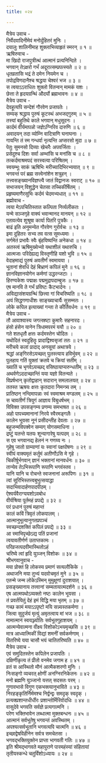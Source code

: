 ```yaml
---
title: ०२४

---
```

मैत्रेय उवाच -  
निर्वेदवादिनीमेवं मनोर्दुहितरं मुनिः ।  
दयालुः शालिनीमाह शुक्लाभिव्याहृतं स्मरन् ॥ १ ॥  
ऋषिरुवाच -  
मा खिदो राजपुत्रीत्थं आत्मानं प्रत्यनिन्दिते ।  
भगवान् तेऽक्षरो गर्भं अदूरात्सम्प्रपत्स्यते ॥ २ ॥  
धृतव्रतासि भद्रं ते दमेन नियमेन च ।  
तपोद्रविणदानैश्च श्रद्धया चेश्वरं भज ॥ ३ ॥  
स त्वयाऽऽराधितः शुक्लो वितन्वन् मामकं यशः ।  
छेत्ता ते हृदयग्रन्थिं औदर्यो ब्रह्मभावनः ॥ ४ ॥  
मैत्रेय उवाच -  
देवहूत्यपि सन्देशं गौरवेण प्रजापतेः ।  
सम्यक् श्रद्धाय पुरुषं कूटस्थं अभजद्गुरुम् ॥ ५ ॥  
तस्यां बहुतिथे काले भगवान् मधुसूदनः ।  
कार्दमं वीर्यमापन्नो जज्ञेऽग्निरिव दारुणि ॥ ६ ॥  
अवादयन् तदा व्योम्नि वादित्राणि घनाघनाः ।  
गायन्ति तं स्म गन्धर्वा नृत्यन्ति अप्सरसो मुदा ॥ ७ ॥  
पेतुः सुमनसो दिव्याः खेचरैः अपवर्जिताः ।  
प्रसेदुश्च दिशः सर्वा अम्भांसि च मनांसि च ॥ ८ ॥  
तत्कर्दमाश्रमपदं सरस्वत्या परिश्रितम् ।  
स्वयम्भूः साकं ऋषिभिः मरीच्यादिभिरभ्ययात् ॥ ९ ॥  
भगवन्तं परं ब्रह्म सत्त्वेनांशेन शत्रुहन् ।  
तत्त्वसङ्ख्यानविज्ञप्त्यै जातं विद्वानजः स्वराट् ॥ १० ॥  
सभाजयन् विशुद्धेन चेतसा तच्चिकीर्षितम् ।  
प्रहृष्यमाणैरसुभिः कर्दमं चेदमभ्यधात् ॥ ११ ॥  
ब्रह्मोवाच -  
त्वया मेऽपचितिस्तात कल्पिता निर्व्यलीकतः ।  
यन्मे सञ्जगृहे वाक्यं भवान्मानद मानयन् ॥ १२ ॥  
एतावत्येव शुश्रूषा कार्या पितरि पुत्रकैः ।  
बाढं इति अनुमन्येत गौरवेण गुरोर्वचः ॥ १३ ॥  
इमा दुहितरः सभ्य तव वत्स सुमध्यमाः ।  
सर्गमेतं प्रभावैः स्वैः बृंहयिष्यन्ति अनेकधा ॥ १४ ॥  
अतस्त्वं ऋषिमुख्येभ्यो यथाशीलं यथारुचि ।  
आत्मजाः परिदेह्यद्य विस्तृणीहि यशो भुवि ॥ १५ ॥  
वेदाहमाद्यं पुरुषं अवतीर्णं स्वमायया ।  
भूतानां शेवधिं देहं बिभ्राणं कपिलं मुने ॥ १६ ॥  
ज्ञानविज्ञानयोगेन कर्मणां उद्धरन्जटाः ।  
हिरण्यकेशः पद्माक्षः पद्ममुद्रापदाम्बुजः ॥ १७ ॥  
एष मानवि ते गर्भं प्रविष्टः कैटभार्दनः ।  
अविद्यासंशयग्रन्थिं छित्त्वा गां विचरिष्यति ॥ १८ ॥  
अयं सिद्धगणाधीशः साङ्ख्याचार्यैः सुसम्मतः ।  
लोके कपिल इत्याख्यां गन्ता ते कीर्तिवर्धनः ॥ १९ ॥  
मैत्रेय उवाच -  
तौ आवाश्वास्य जगत्स्रष्टा कुमारैः सहनारदः ।  
हंसो हंसेन यानेन त्रिधामपरमं ययौ ॥ २० ॥  
गते शतधृतौ क्षत्तः कर्दमस्तेन चोदितः ।  
यथोदितं स्वदुहितॄः प्रादाद्विश्वसृजां ततः ॥ २१ ॥  
मरीचये कलां प्रादाद् अनसूयां अथात्रये ।  
श्रद्धां अङ्‌गिरसेऽयच्छत् पुलस्त्याय हविर्भुवम् ॥ २२ ॥  
पुलहाय गतिं युक्तां क्रतवे च क्रियां सतीम् ।  
ख्यातिं च भृगवेऽयच्छद् वसिष्ठायाप्यरुन्धतीम् ॥ २३ ॥  
अथर्वणेऽददाच्छान्तिं यया यज्ञो वितन्यते ।  
विप्रर्षभान् कृतोद्वाहान् सदारान् समलालयत् ॥ २४ ॥  
ततस्त ऋषयः क्षत्तः कृतदारा निमन्त्र्य तम् ।  
प्रातिष्ठन् नन्दिमापन्नाः स्वं स्वमाश्रम मण्डलम् ॥ २५ ॥  
स चावतीर्णं त्रियुगं आज्ञाय विबुधर्षभम् ।  
विविक्त उपसङ्गम्य प्रणम्य समभाषत ॥ २६ ॥  
अहो पापच्यमानानां निरये स्वैरमङ्गलैः ।  
कालेन भूयसा नूनं प्रसीदन्तीह देवताः ॥ २७ ॥  
बहुजन्मविपक्वेन सम्यग् योगसमाधिना ।  
द्रष्टुं यतन्ते यतयः शून्यागारेषु यत्पदम् ॥ २८ ॥  
स एव भगवानद्य हेलनं न गणय्य नः ।  
गृहेषु जातो ग्राम्याणां यः स्वानां पक्षपोषणः ॥ २९ ॥  
स्वीयं वाक्यमृतं कर्तुमं अतीर्णोऽसि मे गृहे ।  
चिकीर्षुर्भगवान् ज्ञानं भक्तानां मानवर्धनः ॥ ३० ॥  
तान्येव तेऽभिरूपाणि रूपाणि भगवंस्तव ।  
यानि यानि च रोचन्ते स्वजनानां अरूपिणः ॥ ३१ ॥  
त्वां सूरिभिस्तत्त्वबुभुत्सयाद्धा  
सदाभिवादार्हणपादपीठम् ।  
ऐश्वर्यवैराग्ययशोऽवबोध  
वीर्यश्रिया पूर्तमहं प्रपद्ये ॥ ३२ ॥  
परं प्रधानं पुरुषं महान्तं  
कालं कविं त्रिवृतं लोकपालम् ।  
आत्मानुभूत्यानुगतप्रपञ्चं  
स्वच्छन्दशक्तिं कपिलं प्रपद्ये ॥ ३३ ॥  
आ स्माभिपृच्छेऽद्य पतिं प्रजानां  
त्वयावतीर्णर्ण उताप्तकामः ।  
परिव्रजत्पदवीमास्थितोऽहं  
चरिष्ये त्वां हृदि युञ्जन् विशोकः ॥ ३४ ॥  
श्रीभगवानुवाच -  
मया प्रोक्तं हि लोकस्य प्रमाणं सत्यलौकिके ।  
अथाजनि मया तुभ्यं यदवोचमृतं मुने ॥ ३५ ॥  
एतन्मे जन्म लोकेऽस्मिन् मुमुक्षूणां दुराशयात् ।  
प्रसङ्ख्यानाय तत्त्वानां सम्मतायात्मदर्शने ॥ ३६ ॥  
एष आत्मपथोऽव्यक्तो नष्टः कालेन भूयसा ।  
तं प्रवर्तयितुं देहं इमं विद्धि मया भृतम् ॥ ३७ ॥  
गच्छ कामं मयाऽऽपृष्टो मयि सन्न्यस्तकर्मणा ।  
जित्वा सुदुर्जयं मृत्युं अमृतत्वाय मां भज ॥ ३८ ॥  
मामात्मानं स्वयञ्ज्योतिः सर्वभूतगुहाशयम् ।  
आत्मन्येवात्मना वीक्ष्य विशोकोऽभयमृच्छसि ॥ ३९ ॥  
मात्र आध्यात्मिकीं विद्यां शमनीं सर्वकर्मणाम् ।  
वितरिष्ये यया चासौ भयं चातितरिष्यति ॥ ४० ॥  
मैत्रेय उवाच -  
एवं समुदितस्तेन कपिलेन प्रजापतिः ।  
दक्षिणीकृत्य तं प्रीतो वनमेव जगाम ह ॥ ४१ ॥  
व्रतं स आस्थितो मौनं आत्मैकशरणो मुनिः ।  
निःसङ्गो व्यचरत् क्षोणीं अनग्निरनिकेतनः ॥ ४२ ॥  
मनो ब्रह्मणि युञ्जानो यत्तत् सदसतः परम् ।  
गुणावभासे विगुण एकभक्त्यानुभाविते ॥ ४३ ॥  
निरहङ्कृतिर्निर्ममश्च निर्द्वन्द्वः समदृक् स्वदृक् ।  
प्रत्यक्प्रशान्तधीर्धीरः प्रशान्तोर्मिरिवोदधिः ॥ ४४ ॥  
वासुदेवे भगवति सर्वज्ञे प्रत्यगात्मनि ।  
परेण भक्तिभावेन लब्धात्मा मुक्तबन्धनः ॥ ४५ ॥  
आत्मानं सर्वभूतेषु भगवन्तं अवस्थितम् ।  
अपश्यत्सर्वभूतानि भगवत्यपि चात्मनि ॥ ४६ ॥  
इच्छाद्वेषविहीनेन सर्वत्र समचेतसा ।  
भगवद्भक्तियुक्तेन प्राप्ता भागवती गतिः ॥ ४७ ॥  
इति श्रीमद्‌भागवते महापुराणे पारमहंस्यां संहितायां  
तृतीयस्कन्धे चतुर्विंशोऽध्यायः ॥ २४ ॥